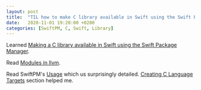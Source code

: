 ```yaml
---
layout: post
title:  "TIL how to make C library available in Swift using the Swift Package Manager"
date:   2020-11-01 19:20:00 +0200
categories: [SwiftPM, C, Swift, Library]
---
```

Learned [Making a C library available in Swift using the Swift Package Manager](https://rderik.com/blog/making-a-c-library-available-in-swift-using-the-swift-package/).

Read [Modules in llvm](http://clang.llvm.org/docs/Modules.html).

Read SwiftPM's [Usage](https://github.com/apple/swift-package-manager/blob/main/Documentation/Usage.md) which us surprisingly detailed. [Creating C Language Targets](https://github.com/apple/swift-package-manager/blob/main/Documentation/Usage.md#creating-c-language-targets) section helped me.
